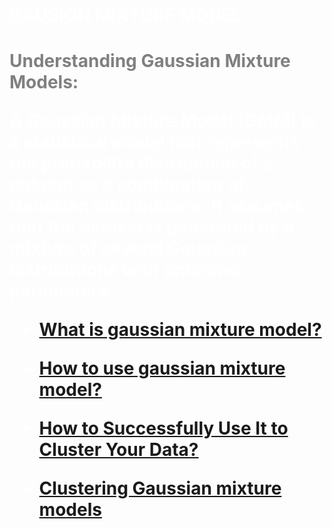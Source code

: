 

<span style="color: white">
<h1>GAUSION MIXTURE MODEL<h1>
</style>

<span style="color:grey">

**Understanding Gaussian Mixture Models:**

</style>
 
 
<span style="color:white">  



A Gaussian Mixture Model (GMM) is a statistical model that represents the probability distribution of a dataset as a combination of Gaussian distributions. It assumes that the dataset is generated by a mixture of several Gaussian distributions with unknown parameters.





</style>




* [What is gaussian mixture model?](https://towardsdatascience.com/gaussian-mixture-models-explained-6986aaf5a95)


* [How to use gaussian mixture model?](https://youtu.be/3Ij1lIsC1Xg)

* [How to Successfully Use It to Cluster Your Data?](https://towardsdatascience.com/gmm-gaussian-mixture-models-how-to-successfully-use-it-to-cluster-your-data-891dc8ac058f)

* [Clustering Gaussian mixture models](https://youtu.be/DODphRRL79c)












